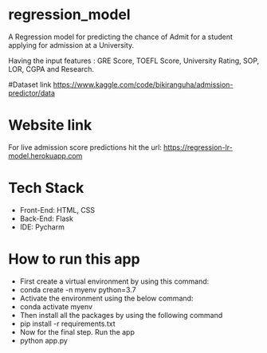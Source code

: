 # regression_model
A Regression model for predicting the chance of Admit for a student applying for admission at a University.

Having the input features : GRE Score, TOEFL Score, University Rating, SOP, LOR, CGPA and Research.


#Dataset link
https://www.kaggle.com/code/bikiranguha/admission-predictor/data

# Website link
For live admission score predictions hit the url: https://regression-lr-model.herokuapp.com

# Tech Stack
* Front-End: HTML, CSS
* Back-End: Flask
* IDE: Pycharm

# How to run this app
* First create a virtual environment by using this command:
* conda create -n myenv python=3.7
* Activate the environment using the below command:
* conda activate myenv
* Then install all the packages by using the following command
* pip install -r requirements.txt
* Now for the final step. Run the app
* python app.py
